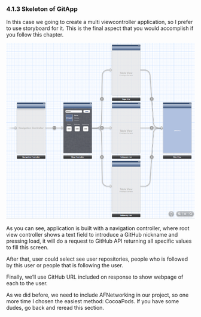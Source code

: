 ### 4.1.3 Skeleton of GitApp  

In this case we going to create a multi viewcontroller application, so I prefer to use storyboard for it. This is the final aspect that you would accomplish if you follow this chapter.  
  
![Storyboard with all view controllers included in GitApp](assets/8591_04_01.png)  
  
As you can see, application is built with a navigation controller, where root view controller shows a text field to introduce a GitHub nickname and pressing load, it will do a request to GitHub API returning all specific values to fill this screen.  
  
After that, user could select see user repositories, people who is followed by this user or people that is following the user.  
  
Finally, we’ll use GitHub URL included on response to show webpage of each to the user.  
  
As we did before, we need to include AFNetworking in our project, so one more time I chosen the easiest method: CocoaPods. If you have some dudes, go back and reread this section.